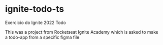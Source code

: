 # ignite-todo-ts
Exercicio do Ignite 2022 Todo

This was a project from Rocketseat Ignite Academy which is asked to make a todo-app from a specific figma file
